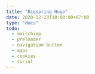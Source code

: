 ```yaml
---
title: "Bigspring Hugo"
date: 2020-12-23T10:00:00+07:00
type: "docs"
todo:
  - mailchimp
  - preloader
  - navigation button
  - maps
  - cookies
  - social
---
```

